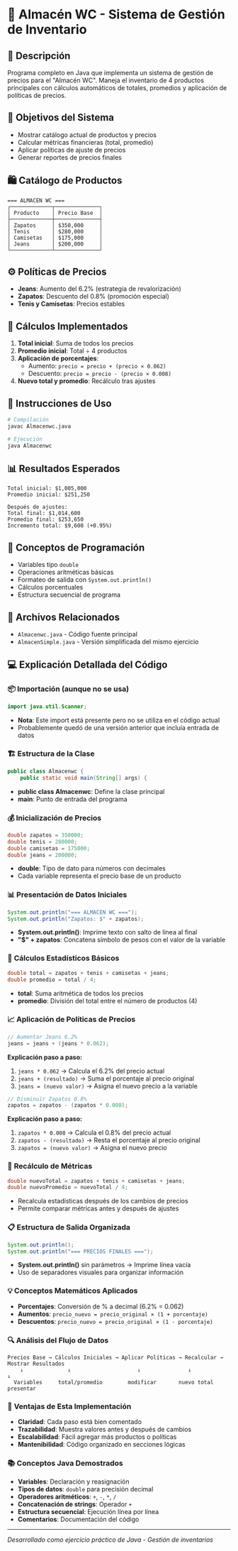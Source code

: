 # 🏬 Almacén WC - Sistema de Gestión de Inventario

## 📝 Descripción
Programa completo en Java que implementa un sistema de gestión de precios para el "Almacén WC". Maneja el inventario de 4 productos principales con cálculos automáticos de totales, promedios y aplicación de políticas de precios.

## 🎯 Objetivos del Sistema
- Mostrar catálogo actual de productos y precios
- Calcular métricas financieras (total, promedio)
- Aplicar políticas de ajuste de precios
- Generar reportes de precios finales

## 🛍️ Catálogo de Productos
```
=== ALMACEN WC ===
┌─────────────┬──────────────┐
│ Producto    │ Precio Base  │
├─────────────┼──────────────┤
│ Zapatos     │ $350,000     │
│ Tenis       │ $280,000     │
│ Camisetas   │ $175,000     │
│ Jeans       │ $200,000     │
└─────────────┴──────────────┘
```

## ⚙️ Políticas de Precios
- **Jeans**: Aumento del 6.2% (estrategia de revalorización)
- **Zapatos**: Descuento del 0.8% (promoción especial)
- **Tenis y Camisetas**: Precios estables

## 🔢 Cálculos Implementados
1. **Total inicial**: Suma de todos los precios
2. **Promedio inicial**: Total ÷ 4 productos
3. **Aplicación de porcentajes**:
   - Aumento: `precio = precio + (precio × 0.062)`
   - Descuento: `precio = precio - (precio × 0.008)`
4. **Nuevo total y promedio**: Recálculo tras ajustes

## 🚀 Instrucciones de Uso
```bash
# Compilación
javac Almacenwc.java

# Ejecución
java Almacenwc
```

## 📊 Resultados Esperados
```
Total inicial: $1,005,000
Promedio inicial: $251,250

Después de ajustes:
Total final: $1,014,600
Promedio final: $253,650
Incremento total: $9,600 (+0.95%)
```

## 🧠 Conceptos de Programación
- Variables tipo `double`
- Operaciones aritméticas básicas
- Formateo de salida con `System.out.println()`
- Cálculos porcentuales
- Estructura secuencial de programa

## 📁 Archivos Relacionados
- `Almacenwc.java` - Código fuente principal
- `AlmacenSimple.java` - Versión simplificada del mismo ejercicio

## 💻 Explicación Detallada del Código

### 📦 **Importación (aunque no se usa)**
```java
import java.util.Scanner;
```
- **Nota**: Este import está presente pero no se utiliza en el código actual
- Probablemente quedó de una versión anterior que incluía entrada de datos

### 🏗️ **Estructura de la Clase**
```java
public class Almacenwc {
    public static void main(String[] args) {
```
- **public class Almacenwc**: Define la clase principal
- **main**: Punto de entrada del programa

### 💰 **Inicialización de Precios**
```java
double zapatos = 350000;
double tenis = 280000;
double camisetas = 175000;
double jeans = 200000;
```
- **double**: Tipo de dato para números con decimales
- Cada variable representa el precio base de un producto

### 📊 **Presentación de Datos Iniciales**
```java
System.out.println("=== ALMACEN WC ===");
System.out.println("Zapatos: $" + zapatos);
```
- **System.out.println()**: Imprime texto con salto de línea al final
- **"$" + zapatos**: Concatena símbolo de pesos con el valor de la variable

### 🧮 **Cálculos Estadísticos Básicos**
```java
double total = zapatos + tenis + camisetas + jeans;
double promedio = total / 4;
```
- **total**: Suma aritmética de todos los precios
- **promedio**: División del total entre el número de productos (4)

### 📈 **Aplicación de Políticas de Precios**
```java
// Aumentar Jeans 6.2%
jeans = jeans + (jeans * 0.062);
```
**Explicación paso a paso:**
1. `jeans * 0.062` → Calcula el 6.2% del precio actual
2. `jeans + (resultado)` → Suma el porcentaje al precio original
3. `jeans = (nuevo valor)` → Asigna el nuevo precio a la variable

```java
// Disminuir Zapatos 0.8%
zapatos = zapatos - (zapatos * 0.008);
```
**Explicación paso a paso:**
1. `zapatos * 0.008` → Calcula el 0.8% del precio actual
2. `zapatos - (resultado)` → Resta el porcentaje al precio original
3. `zapatos = (nuevo valor)` → Asigna el nuevo precio

### 🔄 **Recálculo de Métricas**
```java
double nuevoTotal = zapatos + tenis + camisetas + jeans;
double nuevoPromedio = nuevoTotal / 4;
```
- Recalcula estadísticas después de los cambios de precios
- Permite comparar métricas antes y después de ajustes

### 📋 **Estructura de Salida Organizada**
```java
System.out.println();
System.out.println("=== PRECIOS FINALES ===");
```
- **System.out.println()** sin parámetros → Imprime línea vacía
- Uso de separadores visuales para organizar información

### 💡 **Conceptos Matemáticos Aplicados**
- **Porcentajes**: Conversión de % a decimal (6.2% = 0.062)
- **Aumentos**: `precio_nuevo = precio_original × (1 + porcentaje)`
- **Descuentos**: `precio_nuevo = precio_original × (1 - porcentaje)`

### 🔍 **Análisis del Flujo de Datos**
```
Precios Base → Cálculos Iniciales → Aplicar Políticas → Recalcular → Mostrar Resultados
    ↓              ↓                     ↓               ↓            ↓
  Variables     total/promedio        modificar       nuevo total   presentar
```

### 🎯 **Ventajas de Esta Implementación**
- **Claridad**: Cada paso está bien comentado
- **Trazabilidad**: Muestra valores antes y después de cambios
- **Escalabilidad**: Fácil agregar más productos o políticas
- **Mantenibilidad**: Código organizado en secciones lógicas

### 📚 **Conceptos Java Demostrados**
- **Variables**: Declaración y reasignación
- **Tipos de datos**: `double` para precisión decimal
- **Operadores aritméticos**: `+`, `-`, `*`, `/`
- **Concatenación de strings**: Operador `+`
- **Estructura secuencial**: Ejecución línea por línea
- **Comentarios**: Documentación del código

---
*Desarrollado como ejercicio práctico de Java - Gestión de inventarios*
